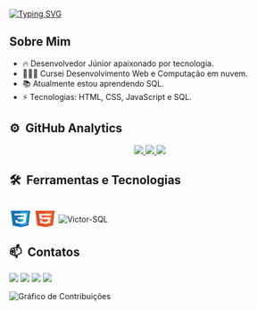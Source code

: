 [![Typing SVG](https://readme-typing-svg.herokuapp.com?font=Fira+Code&size=32&pause=1000&width=435&lines=Ol%C3%A1%2C+mundo!!+Sou+Victor+Hugo)](https://git.io/typing-svg)

## Sobre Mim

- 🔥 Desenvolvedor Júnior apaixonado por tecnologia.
- 👨🏾‍🎓 Cursei Desenvolvimento Web e Computação em nuvem.
- 📚 Atualmente estou aprendendo SQL.
- ⚡ Tecnologias:  HTML, CSS, JavaScript e SQL.
  
## ⚙️ &nbsp;GitHub Analytics

<div align="center">
  <a href="https://github.com/Lucasgabrielferreira">
    <img height="180em" src="https://github-readme-stats.vercel.app/api?username=victor8184&theme=transparent&bg_color=000&border_color=30A3DC&show_icons=true&icon_color=30A3DC&title_color=CE00CA&text_color=FFF"/>
    <img height="180em" src="https://github-readme-stats-git-masterrstaa-rickstaa.vercel.app/api/top-langs/?username=victor8184&layout=compact&bg_color=000&border_color=30A3DC&title_color=CE00CA&text_color=FFF"/>
    <img height="180em" src="https://streak-stats.demolab.com/?user=victor8184&theme=bear&background=000&border=30A3DC&dates=FFF)](https://git.io/streak-stats"/>
  </a>
</div>

## 🛠️ &nbsp;Ferramentas e Tecnologias

<div style="display: inline_block"><br>
  <img align="center" alt="Victor-CSS" height="30" width="40" src="https://raw.githubusercontent.com/devicons/devicon/master/icons/css3/css3-original.svg">
  <img align="center" alt="Victor-HTML" height="30" width="40" src="https://raw.githubusercontent.com/devicons/devicon/master/icons/html5/html5-original.svg">
 <img align="center" alt="Victor-SQL" height="30" width="40" src="https://img.icons8.com/external-flat-juicy-fish/60/external-sql-coding-and-development-flat-flat-juicy-fish.png" alt="external-sql-coding-and-development-flat-flat-juicy-fish">
</div>
  
## 📫 &nbsp;Contatos

<div> 
  <a href="https://web.dio.me/users/lg139826065?tab=skills" target="_blank"><img src="https://img.shields.io/badge/-Meu%20Perfil%20na%20DIO-000000?style=for-the-badge&logoColor=30A3DC" target="_blank"></a>
  <a href="https://www.instagram.com/victorh_figueiredoo?igsh=N2Jpd3ZheGVtZjlv&utm_source=qr" target="_blank"><img src="https://img.shields.io/badge/-Instagram-%23E4405F?style=for-the-badge&logo=instagram&logoColor=white" target="_blank"></a>
  <a href="mailto:victothugo.santos00@outlook.com"><img src="https://img.shields.io/badge/-email-%23333?style=for-the-badge&logoColor=white" target="_blank"></a>
  <a href="https://www.linkedin.com/in/victor-hugo-f?utm_source=share&utm_campaign=share_via&utm_content=profile&utm_medium=ios_app" target="_blank"><img src="https://img.shields.io/badge/-LinkedIn-%230077B5?style=for-the-badge&logo=linkedin&logoColor=white" target="_blank"></a> 
</div>

![Gráfico de Contribuições](https://ssr-contributions-svg.vercel.app/_/victor8184?chart=3dbar&gap=0.6&scale=2&flatten=2&animation=wave&animation_duration=1&animation_delay=0.05&animation_amplitude=20&animation_frequency=0.5&animation_wave_center=10_0&format=svg&weeks=30&theme=blue)

<img width="100%" scr="https://capsule-render.vercel.app/api?type=waving&color=9B59B6&height=120&section=footer"/>
